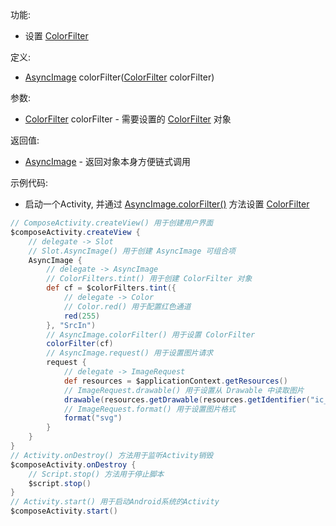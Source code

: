 功能:

+ 设置 [ColorFilter](/API/UI/Compose/Theme/Color/ColorFilter/README.md)

定义:

+ [AsyncImage](/API/UI/Compose/Widget/AsyncImage/README.md)
  colorFilter([ColorFilter](/API/UI/Compose/Theme/Color/ColorFilter/README.md) colorFilter)

参数:

+ [ColorFilter](/API/UI/Compose/Theme/Color/ColorFilter/README.md) colorFilter -
  需要设置的 [ColorFilter](/API/UI/Compose/Theme/Color/ColorFilter/README.md) 对象

返回值:

+ [AsyncImage](/API/UI/Compose/Widget/AsyncImage/README.md) - 返回对象本身方便链式调用

示例代码:

+ 启动一个Activity, 并通过 [AsyncImage.colorFilter()](/API/UI/Compose/Widget/AsyncImage/README.md?id=colorFilter)
  方法设置 [ColorFilter](/API/UI/Compose/Theme/Color/ColorFilter/README.md)

```groovy
// ComposeActivity.createView() 用于创建用户界面
$composeActivity.createView {
    // delegate -> Slot
    // Slot.AsyncImage() 用于创建 AsyncImage 可组合项
    AsyncImage {
        // delegate -> AsyncImage
        // ColorFilters.tint() 用于创建 ColorFilter 对象
        def cf = $colorFilters.tint({
            // delegate -> Color
            // Color.red() 用于配置红色通道
            red(255)
        }, "SrcIn")
        // AsyncImage.colorFilter() 用于设置 ColorFilter
        colorFilter(cf)
        // AsyncImage.request() 用于设置图片请求
        request {
            // delegate -> ImageRequest
            def resources = $applicationContext.getResources()
            // ImageRequest.drawable() 用于设置从 Drawable 中读取图片
            drawable(resources.getDrawable(resources.getIdentifier("ic_baseline_android_24", "drawable", $applicationContext.getPackageName())))
            // ImageRequest.format() 用于设置图片格式
            format("svg")
        }
    }
}
// Activity.onDestroy() 方法用于监听Activity销毁
$composeActivity.onDestroy {
    // Script.stop() 方法用于停止脚本
    $script.stop()
}
// Activity.start() 用于启动Android系统的Activity
$composeActivity.start()
```